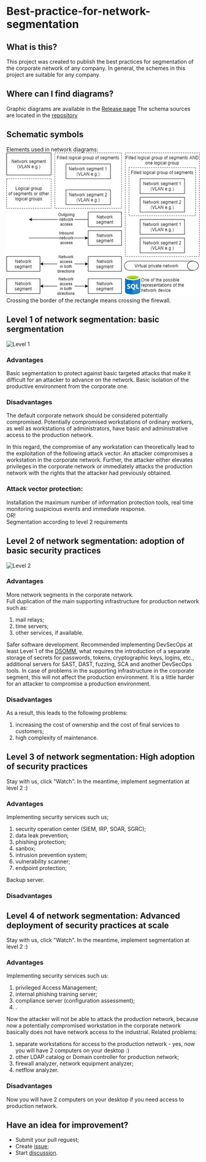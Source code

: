 # Best-practice-for-network-segmentation
## What is this?
This project was created to publish the best practices for segmentation of the corporate network of any company. In general, the schemes in this project are suitable for any company.

## Where can I find diagrams?
Graphic diagrams are available in the [Release page](https://github.com/sergiomarotco/Best-practice-for-network-segmentation/releases)
The schema sources are located in the [repository](https://github.com/sergiomarotco/Best-practice-for-network-segmentation)

## Schematic symbols
Elements used in network diagrams:<br/>
![Schematic symbols](https://github.com/sergiomarotco/Best-practice-for-network-segmentation/blob/main/Schematic%20symbols/Schematic%20symbols.jpg)<br/>
Crossing the border of the rectangle means crossing the firewall.

## Level 1 of network segmentation: basic sergmentation<br/>
![Level 1](https://user-images.githubusercontent.com/29877074/142885564-3ea11fd1-c6ab-4e8c-8c31-8d0b9e32b3d6.jpg)

### Advantages
Basic segmentation to protect against basic targeted attacks that make it difficult for an attacker to advance on the network.
Basic isolation of the productive environment from the corporate one.

### Disadvantages
The default corporate network should be considered potentially compromised. Potentially compromised workstations of ordinary workers, as well as workstations of administrators, have basic and administrative access to the production network.

In this regard, the compromise of any workstation can theoretically lead to the exploitation of the following attack vector. An attacker compromises a workstation in the corporate network. Further, the attacker either elevates privileges in the corporate network or immediately attacks the production network with the rights that the attacker had previously obtained.

### Attack vector protection:
Installation the maximum number of information protection tools, real time monitoring suspicious events and immediate response.<br/>
OR!<br/>
Segmentation according to level 2 requirements<br/>

## Level 2 of network segmentation: adoption of basic security practices<br/>
![Level 2](https://user-images.githubusercontent.com/29877074/142888377-6b06e730-5e7c-496e-89f6-7592297f4134.jpg)

### Advantages
More network segments in the corporate network.<br/>
Full duplication of the main supporting infrastructure for production network such as:
1. mail relays;
2. time servers;
3. other services, if available.<br/>

Safer software development. Recommended implementing DevSecOps at least Level 1 of the [DSOMM](https://dsomm.timo-pagel.de/index.php), what requires the introduction of a separate storage of secrets for passwords, tokens, cryptographic keys, logins, etc., additional servers for SAST, DAST, fuzzing, SCA and another DevSecOps tools.
In case of problems in the supporting infrastructure in the corporate segment, this will not affect the production environment.
It is a little harder for an attacker to compromise a production environment.

### Disadvantages
As a result, this leads to the following problems:
1. increasing the cost of ownership and the cost of final services to customers;
2. high complexity of maintenance.

## Level 3 of network segmentation: High adoption of security practices<br/>
Stay with us, click "Watch". In the meantime, implement segmentation at level 2 :)

### Advantages
Implementing security services such us;
1. security operation center (SIEM, IRP, SOAR, SGRC);
2. data leak prevention;
3. phishing protection;
4. sanbox;
5. intrusion prevention system;
6. vulnerability scanner;
7. endpoint protection;

Backup server.

### Disadvantages

## Level 4 of network segmentation: Advanced deployment of security practices at scale<br/>
Stay with us, click "Watch". In the meantime, implement segmentation at level 2 :)

### Advantages
Implementing security services such us:
1. privileged Access Management;
2. internal phishing training server;
3. compliance server (configuration assessment);
4. .

Now the attacker will not be able to attack the production network, because now a potentially compromised workstation in the corporate network basically does not have network access to the industrial. Related problems:
1. separate workstations for access to the production network - yes, now you will have 2 computers on your desktop :)
2. other LDAP catalog or Domain controller for production network;
3. firewall analyzer, network equipment analyzer;
4. netflow analyzer.

### Disadvantages
Now you will have 2 computers on your desktop if you need access to production network.

## Have an idea for improvement?
* Submit your pull reguest;
* Create [issue](https://github.com/sergiomarotco/Best-practice-for-network-segmentation/issues/new);
* Start [discussion](https://github.com/sergiomarotco/Best-practice-for-network-segmentation/discussions/new).

